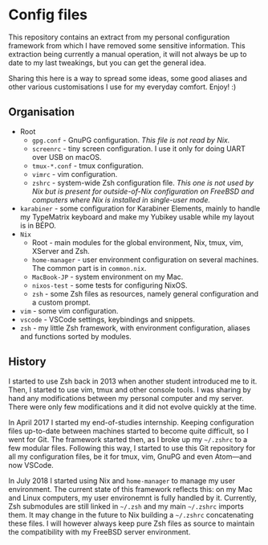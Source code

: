 # Config files

This repository contains an extract from my personal configuration framework
from which I have removed some sensitive information. This extraction being
currently a manual operation, it will not always be up to date to my last
tweakings, but you can get the general idea.

Sharing this here is a way to spread some ideas, some good aliases and other
various customisations I use for my everyday comfort. Enjoy! :)

## Organisation

* Root
    * `gpg.conf` - GnuPG configuration. *This file is not read by Nix.*
    * `screenrc` - tiny screen configuration. I use it only for doing UART over
        USB on macOS.
    * `tmux-*.conf` - tmux configuration.
    * `vimrc` - vim configuration.
    * `zshrc` - system-wide Zsh configuration file. *This one is not used by Nix
        but is present for outside-of-Nix configuration on FreeBSD and computers
        where Nix is installed in single-user mode.*
* `karabiner` - some configuration for Karabiner Elements, mainly to handle my
    TypeMatrix keyboard and make my Yubikey usable while my layout is in BÉPO.
* `Nix`
    * Root - main modules for the global environment, Nix, tmux, vim, XServer
        and Zsh.
    * `home-manager` - user environment configuration on several machines. The
        common part is in `common.nix`.
    * `MacBook-JP` - system environment on my Mac.
    * `nixos-test` - some tests for configuring NixOS.
    * `zsh` - some Zsh files as resources, namely general configuration and a
        custom prompt.
* `vim` - some vim configuration.
* `vscode` - VSCode settings, keybindings and snippets.
* `zsh` - my little Zsh framework, with environment configuration, aliases and
    functions sorted by modules.

## History

I started to use Zsh back in 2013 when another student introduced me to it.
Then, I started to use vim, tmux and other console tools. I was sharing by hand
any modifications between my personal computer and my server. There were only
few modifications and it did not evolve quickly at the time.

In April 2017 I started my end-of-studies internship. Keeping configuration
files up-to-date between machines started to become quite difficult, so I went
for Git. The framework started then, as I broke up my `~/.zshrc` to a few
modular files. Following this way, I started to use this Git repository for all
my configuration files, be it for tmux, vim, GnuPG and even Atom—and now VSCode.

In July 2018 I started using Nix and `home-manager` to manage my user
environment. The current state of this framework reflects this: on my Mac and
Linux computers, my user environemnt is fully handled by it. Currently, Zsh
submodules are still linked in `~/.zsh` and my main `~/.zshrc` imports them. It
may change in the future to Nix building a `~/.zshrc` concatenating these files.
I will however always keep pure Zsh files as source to maintain the
compatibility with my FreeBSD server environment.
